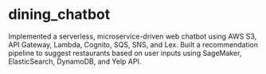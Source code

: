 # dining_chatbot
Implemented a serverless, microservice-driven web chatbot using AWS S3, API Gateway, Lambda, Cognito, SQS, SNS, and Lex.
Built a recommendation pipeline to suggest restaurants based on user inputs using SageMaker, ElasticSearch, DynamoDB, and Yelp API.
